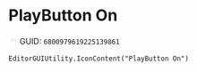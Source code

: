# PlayButton On
![](/img/PlayButton%20On.png)
GUID: `6800979619225139861`
```
EditorGUIUtility.IconContent("PlayButton On")
```
